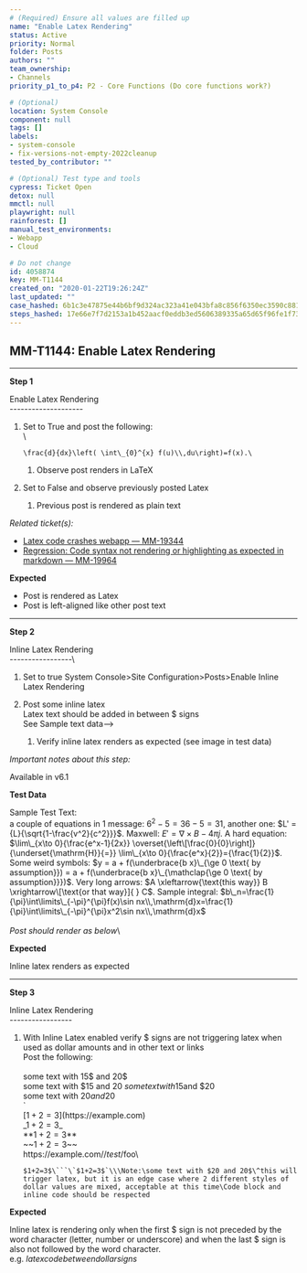 ```yaml
---
# (Required) Ensure all values are filled up
name: "Enable Latex Rendering"
status: Active
priority: Normal
folder: Posts
authors: ""
team_ownership:
- Channels
priority_p1_to_p4: P2 - Core Functions (Do core functions work?)

# (Optional)
location: System Console
component: null
tags: []
labels:
- system-console
- fix-versions-not-empty-2022cleanup
tested_by_contributor: ""

# (Optional) Test type and tools
cypress: Ticket Open
detox: null
mmctl: null
playwright: null
rainforest: []
manual_test_environments:
- Webapp
- Cloud

# Do not change
id: 4058874
key: MM-T1144
created_on: "2020-01-22T19:26:24Z"
last_updated: ""
case_hashed: 6b1c3e47875e44b6bf9d324ac323a41e043bfa8c856f6350ec3590c88139436f17989da0a29c44f0e774f273e5bce365
steps_hashed: 17e66e7f7d2153a1b452aacf0eddb3ed5606389335a65d65f96fe1f73f28a6ea6559847c454becb75f2ff25011d65c7f
---
```


<!-- (Auto-generated) Based on frontmatter's "key" and "name" -->

## MM-T1144: Enable Latex Rendering

---

**Step 1**

Enable Latex Rendering\
\--------------------

1. Set to True and post the following:\
   \\

   ```
   \frac{d}{dx}\left( \int\_{0}^{x} f(u)\\,du\right)=f(x).\
   ```

   1. Observe post renders in LaTeX

2. Set to False and observe previously posted Latex

   1. Previous post is rendered as plain text

_Related ticket(s):_

- [Latex code crashes webapp — MM-19344](https://mattermost.atlassian.net/browse/MM-19344)
- [Regression: Code syntax not rendering or highlighting as expected in markdown — MM-19964](https://mattermost.atlassian.net/browse/MM-19964)

**Expected**

- Post is rendered as Latex
- Post is left-aligned like other post text

---

**Step 2**

Inline Latex Rendering\
\-----------------\\

1. Set to true System Console>Site Configuration>Posts>Enable Inline Latex Rendering

2. Post some inline latex\
   Latex text should be added in between $ signs\
   See Sample text data-->

   1. Verify inline latex renders as expected (see image in test data)

_Important notes about this step:_

Available in v6.1

**Test Data**

Sample Test Text:\
a couple of equations in 1 message: $6^2 - 5 = 36-5 = 31$, another one: $L' = {L}{\sqrt{1-\frac{v^2}{c^2}}}$. Maxwell: $E'=\nabla \times B - 4\pi j$. A hard equation: $\lim\_{x\to 0}{\frac{e^x-1}{2x}} \overset{\left\[\frac{0}{0}\right]}{\underset{\mathrm{H}}{=}} \lim\_{x\to 0}{\frac{e^x}{2}}={\frac{1}{2}}$. Some weird symbols: $y = a + f(\underbrace{b x}\_{\ge 0 \text{ by assumption}}) = a + f(\underbrace{b x}\_{\mathclap{\ge 0 \text{ by assumption}}})$. Very long arrows: $A \xleftarrow{\text{this way}} B \xrightarrow\[\text{or that way}]{ } C$. Sample integral: $b\_n=\frac{1}{\pi}\int\limits\_{-\pi}^{\pi}f(x)\sin nx\\,\mathrm{d}x=\frac{1}{\pi}\int\limits\_{-\pi}^{\pi}x^2\sin nx\\,\mathrm{d}x$\
\
_Post should render as below_\\

**Expected**

Inline latex renders as expected

---

**Step 3**

Inline Latex Rendering\
\-----------------

1. With Inline Latex enabled verify $ signs are not triggering latex when used as dollar amounts and in other text or links\
   Post the following:\
   \
   some text with 15$ and 20$\
   some text with $15 and $20\
   some text with 15$and $20\
   some text with $20 and 20$\
   \`\
   \[$1+2=3$]\(https\://example.com)\
   \_$1+2=3$\_\
   \*\*$1+2=3$\*\*\
   \~\~$1+2=3$\~\~\
   https\://example.com/$/test/$foo\\

   ````
   $1+2=3$\```\`$1+2=3$`\\\Note:\some text with $20 and 20$\^this will trigger latex, but it is an edge case where 2 different styles of dollar values are mixed, acceptable at this time\Code block and inline code should be respected
   ````

**Expected**

Inline latex is rendering only when the first $ sign is not preceded by the word character (letter, number or underscore) and when the last $ sign is also not followed by the word character.\
e.g. $latex code between dollar signs$
